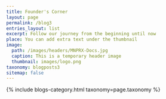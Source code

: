 ```yaml
---
title: Founder's Corner
layout: page
permalink: /blog3
entries_layout: list
excerpt: Follow our journey from the beginning until now
place: You can add extra text under the thumbnail
image:
  path: /images/headers/MNPRX-Docs.jpg
  caption: This is a temporary header image
  thumbnail: images/logo.png
taxonomy: blogposts3
sitemap: false
---
```


<div class="blog-list entries-{{ page.entries_layout | default: 'list' }}">
    {% include blogs-category.html taxonomy=page.taxonomy %}
</div>


